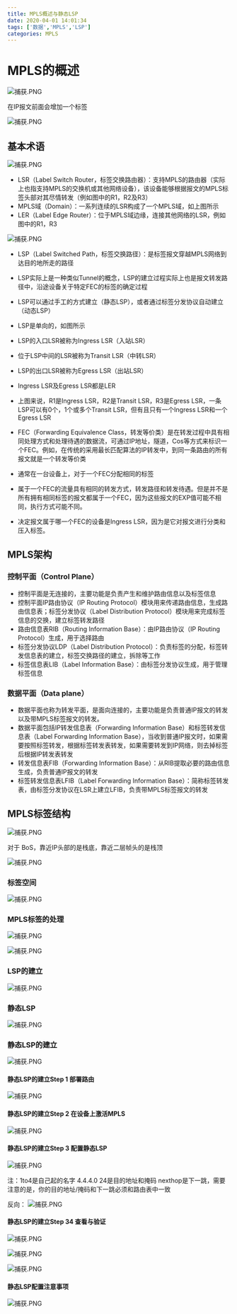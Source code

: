 ```yaml
---
title: MPLS概述与静态LSP
date: 2020-04-01 14:01:34
tags: ['数据','MPLS','LSP']
categories: MPLS
---
```


<meta name="referrer" content="no-referrer" />

# MPLS的概述

![捕获.PNG](http://ww1.sinaimg.cn/large/006eDJDNly1gde8kaupm0j30nj0c5dje.jpg)

在IP报文前面会增加一个标签


![捕获.PNG](http://ww1.sinaimg.cn/large/006eDJDNly1gde8mfirq5j30n50cpn2w.jpg)



## 基本术语

![捕获.PNG](http://ww1.sinaimg.cn/large/006eDJDNly1gde8pnqnyjj30mj07ijtj.jpg)

* LSR（Label Switch Router，标签交换路由器）：支持MPLS的路由器（实际上也指支持MPLS的交换机或其他网络设备），该设备能够根据报文的MPLS标签头部对其尽情转发（例如图中的R1，R2及R3）
* MPLS域（Domain）：一系列连续的LSR构成了一个MPLS域，如上图所示
* LER（Label Edge Router）：位于MPLS域边缘，连接其他网络的LSR，例如图中的R1，R3

![捕获.PNG](http://ww1.sinaimg.cn/large/006eDJDNly1gde8vdorowj30ja06e0ue.jpg)

* LSP（Label Switched Path，标签交换路径）：是标签报文穿越MPLS网络到达目的地所走的路径
* LSP实际上是一种类似Tunnel的概念，LSP的建立过程实际上也是报文转发路径中，沿途设备关于特定FEC的标签的确定过程
* LSP可以通过手工的方式建立（静态LSP），或者通过标签分发协议自动建立（动态LSP）
* LSP是单向的，如图所示


* LSP的入口LSR被称为Ingress LSR（入站LSR）
* 位于LSP中间的LSR被称为Transit LSR（中转LSR）
* LSP的出口LSR被称为Egress LSR（出站LSR）
* Ingress LSR及Egress LSR都是LER
* 上图来说，R1是Ingress LSR，R2是Transit LSR，R3是Egress LSR，一条LSP可以有0个，1个或多个Transit LSR，但有且只有一个Ingress LSR和一个Egress LSR

* FEC（Forwarding Equivalence Class，转发等价类）是在转发过程中具有相同处理方式和处理待遇的数据流，可通过IP地址，隧道，Cos等方式来标识一个FEC。例如，在传统的采用最长匹配算法的IP转发中，到同一条路由的所有报文就是一个转发等价类
* 通常在一台设备上，对于一个FEC分配相同的标签
* 属于一个FEC的流量具有相同的转发方式，转发路径和转发待遇。但是并不是所有拥有相同标签的报文都属于一个FEC，因为这些报文的EXP值可能不相同，执行方式可能不同。
* 决定报文属于哪一个FEC的设备是Ingress LSR，因为是它对报文进行分类和压入标签。

## MPLS架构
### 控制平面（Control Plane）
* 控制平面是无连接的，主要功能是负责产生和维护路由信息以及标签信息
* 控制平面IP路由协议（IP Routing Protocol）模块用来传递路由信息，生成路由信息表；标签分发协议（Label Distribution Protocol）模块用来完成标签信息的交换，建立标签转发路径
* 路由信息表RIB（Routing Information Base）：由IP路由协议（IP Routing Protocol）生成，用于选择路由
* 标签分发协议LDP（Label Distribution Protocol）：负责标签的分配，标签转发信息表的建立，标签交换路径的建立，拆除等工作
* 标签信息表LIB（Label Information Base）：由标签分发协议生成，用于管理标签信息

### 数据平面（Data plane）
* 数据平面也称为转发平面，是面向连接的，主要功能是负责普通IP报文的转发以及带MPLS标签报文的转发。
* 数据平面包括IP转发信息表（Forwarding Information Base）和标签转发信息表（Label Forwarding Information Base），当收到普通IP报文时，如果需要按照标签转发，根据标签转发表转发，如果需要转发到IP网络，则去掉标签后根据IP转发表转发
* 转发信息表FIB（Forwarding Information Base）：从RIB提取必要的路由信息生成，负责普通IP报文的转发
* 标签转发信息表LFIB（Label Forwarding Information Base）：简称标签转发表，由标签分发协议在LSR上建立LFIB，负责带MPLS标签报文的转发

## MPLS标签结构

![捕获.PNG](http://ww1.sinaimg.cn/large/006eDJDNly1gdeaygxyxbj30mk0ca41x.jpg)

对于 BoS，靠近IP头部的是栈底，靠近二层帧头的是栈顶

![捕获.PNG](http://ww1.sinaimg.cn/large/006eDJDNly1gdebdexmbyj30m10bawhz.jpg)

### 标签空间

![捕获.PNG](http://ww1.sinaimg.cn/large/006eDJDNly1gdebgdyzrwj30pa0cugqo.jpg)

### MPLS标签的处理

![捕获.PNG](http://ww1.sinaimg.cn/large/006eDJDNly1gdebi65455j30oq0akn1e.jpg)

![捕获.PNG](http://ww1.sinaimg.cn/large/006eDJDNly1gdebiq2700j30mh0cbwh9.jpg)

### LSP的建立
![捕获.PNG](http://ww1.sinaimg.cn/large/006eDJDNly1gdebkcuu4fj30o10d00yb.jpg)

### 静态LSP

![捕获.PNG](http://ww1.sinaimg.cn/large/006eDJDNly1gdebqcc3baj30nz06z419.jpg)


### 静态LSP的建立

![捕获.PNG](http://ww1.sinaimg.cn/large/006eDJDNly1gdebs6pjz4j30nu0cowjx.jpg)



#### 静态LSP的建立Step 1 部署路由
![捕获.PNG](http://ww1.sinaimg.cn/large/006eDJDNly1gdebud5ssuj30o40bg78e.jpg)

#### 静态LSP的建立Step 2  在设备上激活MPLS
![捕获.PNG](http://ww1.sinaimg.cn/large/006eDJDNly1gdebxwnxsej30m70bsjwb.jpg)

#### 静态LSP的建立Step 3  配置静态LSP

![捕获.PNG](http://ww1.sinaimg.cn/large/006eDJDNly1gdec0515pmj30nz0cojvd.jpg)

注：1to4是自己起的名字 4.4.4.0 24是目的地址和掩码 nexthop是下一跳，需要注意的是，你的目的地址/掩码和下一跳必须和路由表中一致


反向： 
![捕获.PNG](http://ww1.sinaimg.cn/large/006eDJDNly1gdec3kn42vj30o60cqjvd.jpg)

#### 静态LSP的建立Step 34  查看与验证

![捕获.PNG](http://ww1.sinaimg.cn/large/006eDJDNly1gdec4wuzcxj30nv0c8q7c.jpg)

![捕获.PNG](http://ww1.sinaimg.cn/large/006eDJDNly1gdec67fdc2j30nx0cqn1c.jpg)

![捕获.PNG](http://ww1.sinaimg.cn/large/006eDJDNly1gdec6ur9foj30ne0cidjl.jpg)


#### 静态LSP配置注意事项

![捕获.PNG](http://ww1.sinaimg.cn/large/006eDJDNly1gdec7ej06zj30me0chgp5.jpg)



